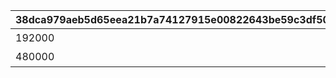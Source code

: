 |38dca979aeb5d65eea21b7a74127915e00822643be59c3df50f9c981462fded6|52da622ac76059a87f1e664721b866b12498e50d1f0123b20677854736ceb569|37ff5187a5b1cfebf912e815446db1d0faa121eb58dcfbf454d06f7ac0e8c583|e0311e79c5f57e53b0814a3ec511c6242fae2dfd1374b823b8862b0cd40f58a0|33ca84ade476d86aec1ea16892a7a611255a3d740d434fb9e676d3a7cff8df22|3c78607e7b11e7d8eeefa4d6a1873cbe881bc029b39a88accae3652b5eae31cf|85531e4b5259cf74e99840620c356c46e4a4090e0957b32200ba5c268976a2e1|cb0d0ce449990fb9f84cc80ea08104d5a81e61f83fd83f4c231b85ec15170f93|eca4a8df89c6d740ff9e306e800f74abecf5b9299b75b80f02f7fef4a51f209c|b44c43af6f1ebe40ee791b60ce62dd7827ea8a441c485e2b91c14335f3131219|fac7c671c9a3d5a77494b9df5327822356a8c5cbf83318a060a9a5cbbaa746e6|63f7b8bdad614c342d982b44bbef846e4c960ae0523ca21c620e70d0d92ed0f2|0d5acc8c33af145f0bfa79d82ec1586104bc24f2347b83cbcc4981dcad934370|38da3ae2ce22f5bc0fb913c09098ae0ac8cf6d2fc4872d070442e6dd880fdab1|c041326965c4497223068e70a448aa22b3261e95c97c4c2bea8c282c2010167f|a82217dce17bd9987f5bd410e9f008364accc6b9ce3850ec2f3282e4728c822a|fb73ac74f975ae809f997baa20b3a8b24e47c6ece9b190d9664f3e1ca1ff1249|02eed6e836769f80068fb782937bbfd10efc3988d172760f0c27ae0dca414532|
| --- | --- | --- | --- | --- | --- | --- | --- | --- | --- | --- | --- | --- | --- | --- | --- | --- | --- |
|192000|1|0|0|0|0|15|11001071|0|0|0|0|スコアを累計で192000獲得しよう|0|0|1|0|0|
|480000|1|0|0|0|0|15|11001072|0|0|0|0|スコアを累計で480000獲得しよう|0|0|2|0|0|